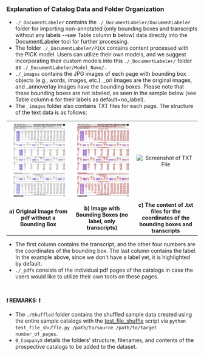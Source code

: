 ### Explanation of Catalog Data and Folder Organization
- `./_DocumentLabeler` contains the `./_DocumentLabeler/DocumentLabeler` folder for importing non-annotated (only bounding boxes and transcripts without any labels --see Table column **b** below) data directly into the DocumentLabeler tool for further processing.  
- The folder `./_DocumentLabeler/PICK` contains content processed with the PICK model. Users can utilize their own models, and we suggest incorporating their custom models into this `./_DocumentLabeler/` folder as `./_DocumentLabeler/Model_Name/.`  
- `./_images` contains the JPG images of each page with bounding box objects (e.g., words, images, etc.). _ori images are the original images, and _annoverlay images have the bounding boxes. Please note that these bounding boxes are not labeled, as seen in the sample below (see Table column **c** for their labels as default=no_label).  
- The `_images` folder also contains TXT files for each page. The structure of the text data is as follows:  
<table style="width:100%; text-align:center;">
  <tr>
    <td style="width:33.33%; text-align:center;"><img src="./Sample/McMasterCarr/_images/mcmaster-125_3378_10_ori.jpg" alt="Original Image" style="width:100%; margin: auto;"></td>
    <td style="width:33.33%; text-align:center;"><img src="./Sample/McMasterCarr/_images/mcmaster-125_3378_10_annoverlay.png" alt="Image with Bounding Boxes" style="width:100%; margin: auto;"></td>
    <td style="width:33.33%; text-align:center;"><img src="https://github.com/bankh/CatalogBank/assets/9688867/4d0fa4ea-5c2c-4286-b465-a65837edc3c5" alt="Screenshot of TXT File" style="width:100%; margin: auto;"></td>
  </tr>
  <tr>
    <td style="text-align:center;"><strong>a) Original Image from pdf without a Bounding Box</strong></td>
    <td style="text-align:center;"><strong>b) Image with Bounding Boxes (no label, only transcripts)</strong></td>
    <td style="text-align:center;"><strong>c) The content of .txt files for the coordinates of the bounding boxes and transcripts</strong></td>
  </tr>
</table>

- The first column contains the transcript, and the other four numbers are the coordinates of the bounding box. The last column contains the label. In the example above, since we don't have a label yet, it is highlighted by default.  
- `./_pdfs` consists of the individual pdf pages of the catalogs in case the users would like to utilize their own tools on these pages.  

<br>

**❗ REMARKS: ❗**  
- The `./Shuffled` folder contains the shuffled sample data created using the entire sample catalogs with the [test_file_shuffle](../Tools/test_file_shuffle.py) script via `python test_file_shuffle.py /path/to/source /path/to/target number_of_pages`.  
- `0_CompanyX` details the folders' structure, filenames, and contents of the prospective catalogs to be added to the dataset. 
